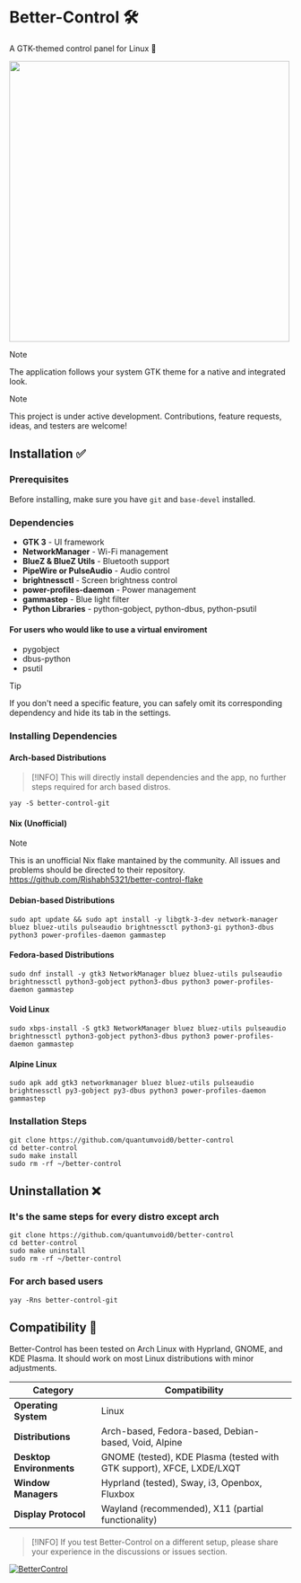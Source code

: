 # Better-Control 🛠️
A GTK-themed control panel for Linux 🐧

<img src="https://github.com/user-attachments/assets/b219415d-3dbf-4471-990d-bc8cd0f021c1" width="500">

> [!NOTE]
> The application follows your system GTK theme for a native and integrated look.

> [!NOTE]
> This project is under active development. Contributions, feature requests, ideas, and testers are welcome!

## Installation ✅

### Prerequisites
Before installing, make sure you have `git` and `base-devel` installed.

### Dependencies

- **GTK 3** - UI framework
- **NetworkManager** - Wi-Fi management
- **BlueZ & BlueZ Utils** - Bluetooth support
- **PipeWire or PulseAudio** - Audio control
- **brightnessctl** - Screen brightness control
- **power-profiles-daemon** - Power management
- **gammastep** - Blue light filter
- **Python Libraries** - python-gobject, python-dbus, python-psutil

#### For users who would like to use a virtual enviroment
- pygobject
- dbus-python
- psutil

> [!TIP]
> If you don't need a specific feature, you can safely omit its corresponding dependency and hide its tab in the settings.

### Installing Dependencies

#### Arch-based Distributions
> [!INFO]
> This will directly install dependencies and the app, no further steps required for arch based distros.
```
yay -S better-control-git
```

#### Nix (Unofficial)
> [!NOTE]
> This is an unofficial Nix flake mantained by the community. All issues and problems should be directed to their repository.
https://github.com/Rishabh5321/better-control-flake

#### Debian-based Distributions
```
sudo apt update && sudo apt install -y libgtk-3-dev network-manager bluez bluez-utils pulseaudio brightnessctl python3-gi python3-dbus python3 power-profiles-daemon gammastep
```

#### Fedora-based Distributions
```
sudo dnf install -y gtk3 NetworkManager bluez bluez-utils pulseaudio brightnessctl python3-gobject python3-dbus python3 power-profiles-daemon gammastep
```

#### Void Linux
```
sudo xbps-install -S gtk3 NetworkManager bluez bluez-utils pulseaudio brightnessctl python3-gobject python3-dbus python3 power-profiles-daemon gammastep
```

#### Alpine Linux
```
sudo apk add gtk3 networkmanager bluez bluez-utils pulseaudio brightnessctl py3-gobject py3-dbus python3 power-profiles-daemon gammastep
```

### Installation Steps
```
git clone https://github.com/quantumvoid0/better-control
cd better-control
sudo make install
sudo rm -rf ~/better-control
```

## Uninstallation ❌

### It's the same steps for every distro except arch
```
git clone https://github.com/quantumvoid0/better-control
cd better-control
sudo make uninstall
sudo rm -rf ~/better-control
```
### For arch based users
```
yay -Rns better-control-git
```

## Compatibility 📄

Better-Control has been tested on Arch Linux with Hyprland, GNOME, and KDE Plasma. It should work on most Linux distributions with minor adjustments.

| **Category** | **Compatibility** |
|--------------|-------------------|
| **Operating System** | Linux |
| **Distributions** | Arch-based, Fedora-based, Debian-based, Void, Alpine |
| **Desktop Environments** | GNOME (tested), KDE Plasma (tested with GTK support), XFCE, LXDE/LXQT |
| **Window Managers** | Hyprland (tested), Sway, i3, Openbox, Fluxbox |
| **Display Protocol** | Wayland (recommended), X11 (partial functionality) |

> [!INFO]
> If you test Better-Control on a different setup, please share your experience in the discussions or issues section.

[![BetterControl](https://img.shields.io/badge/🐧-999999?style=for-the-badge&logo=BetterControl&label=BetterControl&labelColor=333333)](https://aur.archlinux.org/packages/better-control-git)
